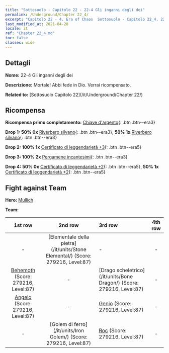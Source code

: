 ```yaml
---
title: "Sottosuolo - Capitolo 22 - 22-4 Gli inganni degli dei"
permalink: /Underground/Chapter 22_4/
excerpt: "Capitolo 22 - 4. Era of Chaos  Sottosuolo - Capitolo 22_4. 22-4 Gli inganni degli dei"
last_modified_at: 2021-04-28
locale: it
ref: "Chapter 22_4.md"
toc: false
classes: wide
---
```


## Dettagli

 **Nome:** 22-4 Gli inganni degli dei

 **Descrizione:** Mortale! Abbi fede in Dio. Verrai ricompensato.

 **Related to:** [Sottosuolo Capitolo 22](/it/Underground/Chapter 22/)

## Ricompensa

 **Ricompensa primo completamento:** [Chiave d'argento](/ItemsIT/con_693/){: .btn .btn--era3}

 **Drop 1:** **50% 0x** [Riverbero silvano](/ItemsIT/her_465/){: .btn .btn--era3}, **50% 1x** [Riverbero silvano](/ItemsIT/her_465/){: .btn .btn--era3}

 **Drop 2:** **100% 1x** [Certificato di leggendarietà +3](/ItemsIT/mat_88/){: .btn .btn--era5}

 **Drop 3:** **100% 2x** [Pergamene incantesimi](/ItemsIT/con_694/){: .btn .btn--era3}

 **Drop 4:** **50% 0x** [Certificato di leggendarietà +2](/ItemsIT/mat_81/){: .btn .btn--era5}, **50% 1x** [Certificato di leggendarietà +2](/ItemsIT/mat_81/){: .btn .btn--era5}


## Fight against Team
 **Hero:** [Mullich](/it/heroes/Mullich/)

 **Team:**


  | 1st row | 2nd row | 3rd row | 4th row |
  |:----:|:----:|:----|:----:|
  | - | [Elementale della pietra](/it/units/Stone Elemental/) (Score: 279216, Level:87)  | - | - |
  | [Behemoth](/it/units/Behemoth/) (Score: 279216, Level:87)  | - | [Drago scheletrico](/it/units/Bone Dragon/) (Score: 279216, Level:87)  | - |
  | [Angelo](/it/units/Angel/) (Score: 279216, Level:87)  | - | [Genio](/it/units/Genie/) (Score: 279216, Level:87)  | - |
  | - | [Golem di ferro](/it/units/Iron Golem/) (Score: 279216, Level:87)  | [Roc](/it/units/Roc/) (Score: 279216, Level:87)  | - |


